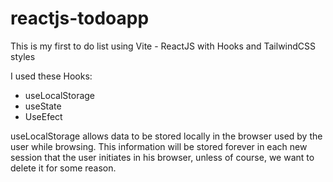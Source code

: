 # reactjs-todoapp

 This is my first to do list using Vite - ReactJS with Hooks and TailwindCSS styles

I used these Hooks:
- useLocalStorage
- useState
- UseEfect

 useLocalStorage allows data to be stored locally in the browser used by the user while browsing. 
This information will be stored forever in each new session that the user initiates in his browser, unless of course, we want to delete it for some reason.
